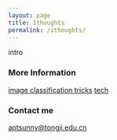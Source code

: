 ```yaml
---
layout: page
title: Ithoughts
permalink: /ithoughts/
---
```


intro

### More Information

[image classification tricks](./_posts/2020-1-27-tricks.md)
[tech](./compilers_principles/Compiler.md)


### Contact me

[aptsunny@tongji.edu.cn](mailto:aptsunny@tongji.edu.cn)
